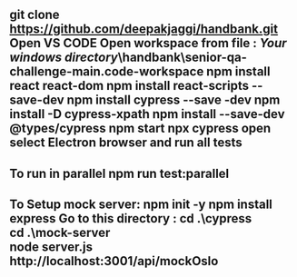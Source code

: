 git clone https://github.com/deepakjaggi/handbank.git
Open VS CODE
Open workspace from file : *Your windows directory*\handbank\senior-qa-challenge-main.code-workspace
npm install react react-dom
npm install react-scripts --save-dev
npm install cypress --save -dev
npm install -D cypress-xpath
npm install --save-dev @types/cypress
npm start
npx cypress open
select Electron browser
and run all tests
-------------
To run in parallel
    npm run test:parallel
-------------
To Setup mock server:
    npm init -y
    npm install express
    Go to this directory : 
    cd .\cypress\
    cd .\mock-server\
    node server.js
    http://localhost:3001/api/mockOslo
-----------






